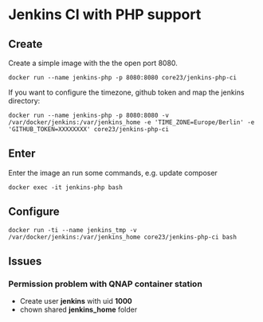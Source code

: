Jenkins CI with PHP support
===========================

Create
------
Create a simple image with the the open port 8080.
```
docker run --name jenkins-php -p 8080:8080 core23/jenkins-php-ci
```

If you want to configure the timezone, github token and map the jenkins directory:
```
docker run --name jenkins-php -p 8080:8080 -v /var/docker/jenkins:/var/jenkins_home -e 'TIME_ZONE=Europe/Berlin' -e 'GITHUB_TOKEN=XXXXXXXX' core23/jenkins-php-ci
```


Enter
-----
Enter the image an run some commands, e.g. update composer
```
docker exec -it jenkins-php bash
```


Configure
---------

```
docker run -ti --name jenkins_tmp -v /var/docker/jenkins:/var/jenkins_home core23/jenkins-php-ci bash
```

Issues
------

### Permission problem with QNAP container station

- Create user **jenkins** with uid **1000**
- chown shared **jenkins_home** folder
